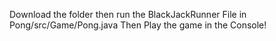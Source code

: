 Download the folder then run the BlackJackRunner File in Pong/src/Game/Pong.java
Then Play the game in the Console!

